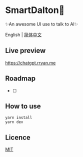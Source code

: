 # SmartDalton💬
✨An awesome UI use to talk to AI✨

English | [简体中文](./README_CN.md)

## Live preview
https://chatgpt.rryan.me

## Roadmap
-[ ] 


## How to use
```
yarn install
yarn dev
```

## Licence
[MIT](https://)